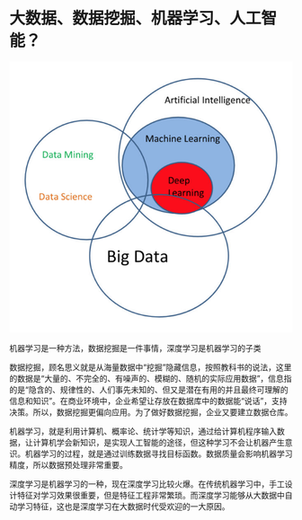 # 大数据、数据挖掘、机器学习、人工智能？

![](/assets/import.pnghttp:/www.kdnuggets.com/wp-content/uploads/data-science-venn.jpg)

机器学习是一种方法，数据挖掘是一件事情，深度学习是机器学习的子类

数据挖掘，顾名思义就是从海量数据中“挖掘”隐藏信息，按照教科书的说法，这里的数据是“大量的、不完全的、有噪声的、模糊的、随机的实际应用数据”，信息指的是“隐含的、规律性的、人们事先未知的、但又是潜在有用的并且最终可理解的信息和知识”。在商业环境中，企业希望让存放在数据库中的数据能“说话”，支持决策。所以，数据挖掘更偏向应用。为了做好数据挖掘，企业又要建立数据仓库。

机器学习，就是利用计算机、概率论、统计学等知识，通过给计算机程序输入数据，让计算机学会新知识，是实现人工智能的途径，但这种学习不会让机器产生意识。机器学习的过程，就是通过训练数据寻找目标函数。数据质量会影响机器学习精度，所以数据预处理非常重要。

深度学习是机器学习的一种，现在深度学习比较火爆。在传统机器学习中，手工设计特征对学习效果很重要，但是特征工程非常繁琐。而深度学习能够从大数据中自动学习特征，这也是深度学习在大数据时代受欢迎的一大原因。



